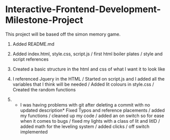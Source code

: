# Interactive-Frontend-Development-Milestone-Project

This project will be based off the simon memory game.

1. Added README.md

2. Added index.html, style.css, script.js / first html boiler plates / style and script references

3. Created a basic structure in the html and css of what I want it to look like

4. I referenced Jquery in the HTML / Started on script.js and I added all the variables that I think will be needed / Added lit colours in style.css / Created the random functions

5. * I was having problems with git after deleting a commit with no updated description* 
Fixed Typos and reference placements / added my functions / cleaned up my code / added an on switch so for ease when it comes to bugs / fixed my lights with a class of lit and litID / added math for the leveling system / added clicks / off switch implemented 
